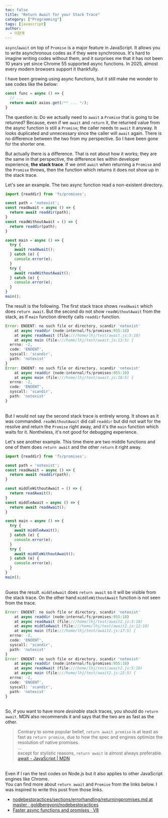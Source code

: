 ```yaml
---
toc: false
title: "Return Await for your Stack Trace"
category: ["Programming"]
tags: [javascript]
author:
  - 이현재
---
```


`async`/`await` on top of `Promise` is a major feature in JavaScript. It allows you to write asynchronous codes as if they were synchronous. It's hard to imagine writing codes without them, and it surprises me that it has not been 10 years yet since Chrome 55 supported async functions. In 2025, almost every modern browsers support it thankfully.

I have been growing using async functions, but it still make me wonder to see codes like the below:
```js
const func = async () => {
  // ...
  return await axios.get(/** ... */);
}
```

The question is: Do we actually need to `await` a `Promise` that is going to be returned? Because, even if we `await` and `return` it, the returned value from the async function is still a `Promise`; the caller needs to `await` it anyway. It looks duplicated and unnecessary since the caller will `await` again. There is no difference between the two from my perspective. So I have been gone for the shorter one.

But actually there is a difference. That is not about how it works; they are the same in that perspective, the difference lies within developer experience, **the stack trace**. If we omit `await` when returning a `Promise` and the `Promise` throws, then the function which returns it does not show up in the stack trace.

Let's see an example. The two async function read a non-existent directory.
```js
import {readdir} from 'fs/promises';

const path = 'notexist';
const readAwait = async () => {
  return await readdir(path);
}
const readWithoutAwait = () => {
  return readdir(path);
}

const main = async () => {
  try {
    await readAwait();
  } catch (e) {
    console.error(e);
  }
  try {
    await readWithoutAwait();
  } catch (e) {
    console.error(e);
  }
}
main();
```

The result is the following. The first stack trace shows `readAwait` which does `return await`. But the second do not show `readWithoutAwait` from the stack, as if `main` function directly calls `readdir` function.
```js
Error: ENOENT: no such file or directory, scandir 'notexist'
    at async readdir (node:internal/fs/promises:955:18)
    at async readAwait (file:///home/lhj/test/await.js:5:10)
    at async main (file:///home/lhj/test/await.js:13:5) {
  errno: -2,
  code: 'ENOENT',
  syscall: 'scandir',
  path: 'notexist'
}
Error: ENOENT: no such file or directory, scandir 'notexist'
    at async readdir (node:internal/fs/promises:955:18)
    at async main (file:///home/lhj/test/await.js:18:5) {
  errno: -2,
  code: 'ENOENT',
  syscall: 'scandir',
  path: 'notexist'
}
```
 \
But I would not say the second stack trace is entirely wrong. It shows as it was commanded. `readWithoutAwait` did call `readdir` but did not wait for the resolve and return the `Promise` right away, and it's the `main` function which waits for it. Nontheless, it's not good for debugging experience. 

Let's see another example. This time there are two middle functions and one of them does `return await` and the other `return` it right away.
```js
import {readdir} from 'fs/promises';

const path = 'notexist';
const readAwait = async () => {
  return await readdir(path);
}

const middleWithoutAwait = () => {
  return readAwait();
}
const middleAwait = async () => {
  return await readAwait();
}

const main = async () => {
  try {
    await middleAwait();
  } catch (e) {
    console.error(e);
  }
  try {
    await middleWithoutAwait();
  } catch (e) {
    console.error(e);
  }
}
main();
``` 
 \
Guess the result.  `middleAwait` does `return await` so it will be visible from the stack trace. On the other hand `middleWithoutAwait` function is not seen from the trace.
```js
Error: ENOENT: no such file or directory, scandir 'notexist'
    at async readdir (node:internal/fs/promises:955:18)
    at async readAwait (file:///home/lhj/test/await2.js:5:10)
    at async middleAwait (file:///home/lhj/test/await2.js:12:10)
    at async main (file:///home/lhj/test/await2.js:17:5) {
  errno: -2,
  code: 'ENOENT',
  syscall: 'scandir',
  path: 'notexist'
}
Error: ENOENT: no such file or directory, scandir 'notexist'
    at async readdir (node:internal/fs/promises:955:18)
    at async readAwait (file:///home/lhj/test/await2.js:5:10)
    at async main (file:///home/lhj/test/await2.js:22:5) {
  errno: -2,
  code: 'ENOENT',
  syscall: 'scandir',
  path: 'notexist'
}
```
 \
So, if you want to have more *desirable* stack traces, you should do `return await`. MDN also recommends it and says that the two are as fast as the other.
>Contrary to some popular belief, `return await promise` is at least as fast as `return promise`, due to how the spec and engines optimize the resolution of native promises.\
>...\
>except for stylistic reasons, `return await` is almost always preferable.\
>[await - JavaScript | MDN](https://developer.mozilla.org/en-US/docs/Web/JavaScript/Reference/Operators/await#improving_stack_trace)

 \
Even if I ran the test codes on Node.js but it also applies to other JavaScript engines like Chrome.\
You can find more about `return await` and `Promise` from the links below. I was inspired to write this post from those links.

- [nodebestpractices/sections/errorhandling/returningpromises.md at master · goldbergyoni/nodebestpractices](https://github.com/goldbergyoni/nodebestpractices/blob/master/sections/errorhandling/returningpromises.md)
- [Faster async functions and promises · V8](https://v8.dev/blog/fast-async#improved-developer-experience)

